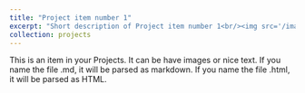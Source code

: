 ```yaml
---
title: "Project item number 1"
excerpt: "Short description of Project item number 1<br/><img src='/images/500x300.png'>"
collection: projects
---
```


This is an item in your Projects. It can be have images or nice text. If you name the file .md, it will be parsed as markdown. If you name the file .html, it will be parsed as HTML. 
